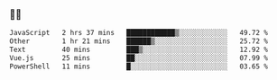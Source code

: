 ### 👨‍💻

<!--START_SECTION:waka-->

```txt
JavaScript   2 hrs 37 mins   ████████████▒░░░░░░░░░░░░   49.72 %
Other        1 hr 21 mins    ██████▒░░░░░░░░░░░░░░░░░░   25.72 %
Text         40 mins         ███▒░░░░░░░░░░░░░░░░░░░░░   12.92 %
Vue.js       25 mins         ██░░░░░░░░░░░░░░░░░░░░░░░   07.99 %
PowerShell   11 mins         █░░░░░░░░░░░░░░░░░░░░░░░░   03.65 %
```

<!--END_SECTION:waka-->
